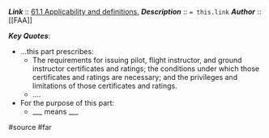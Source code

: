 ***Link***      :: [61.1 Applicability and definitions.](https://www.ecfr.gov/current/title-14/section-61.1)
***Description***      :: `= this.link`
***Author*** :: [[FAA]]

***Key Quotes***:
* ...this part prescribes:
	* The requirements for issuing pilot, flight instructor, and ground instructor certificates and ratings; the conditions under which those certificates and ratings are necessary; and the privileges and limitations of those certificates and ratings.
	* ....
* For the purpose of this part:
	* \_\_\_ means \_\_\_

#source #far 
